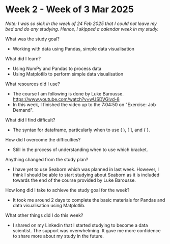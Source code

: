 # Week 2 - Week of 3 Mar 2025

*Note: I was so sick in the week of 24 Feb 2025 that I could not leave my bed and do any studying. Hence, I skipped a calendar week in my study.*

What was the study goal?
- Working with data using Pandas, simple data visualisation

What did I learn?
- Using NumPy and Pandas to process data
- Using Matplotlib to perform simple data visualisation

What resources did I use?
- The course I am following is done by Luke Barousse. https://www.youtube.com/watch?v=wUSDVGivd-8
- In this week, I finished the video up to the 7:04:50 on "Exercise: Job Demand".

What did I find difficult?
- The syntax for dataframe, particularly when to use ( ), [ ], and { }. 

How did I overcome the difficulties?
-  Still in the process of understanding when to use which bracket. 

Anything changed from the study plan?
- I have yet to use Seaborn which was planned in last week. However, I think I should be able to start studying about Seaborn as it is included towards the end of the course provided  by Luke Barousse.

How long did I take to achieve the study goal for the week?
- It took me around 2 days to complete the basic materials for Pandas and data visualisation using Matplotlib. 

What other things did I do this week?
- I shared on my Linkedin that I started studying to become a data scientist. The support was overwhelming. It gave me more confidence to share more about my study in the future. 
